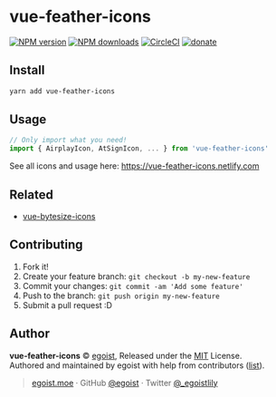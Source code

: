 # vue-feather-icons

[![NPM version](https://img.shields.io/npm/v/vue-feather-icons.svg?style=flat)](https://npmjs.com/package/vue-feather-icons) [![NPM downloads](https://img.shields.io/npm/dm/vue-feather-icons.svg?style=flat)](https://npmjs.com/package/vue-feather-icons) [![CircleCI](https://circleci.com/gh/egoist/vue-feather-icons/tree/master.svg?style=shield)](https://circleci.com/gh/egoist/vue-feather-icons/tree/master)  [![donate](https://img.shields.io/badge/$-donate-ff69b4.svg?maxAge=2592000&style=flat)](https://github.com/egoist/donate)

## Install

```bash
yarn add vue-feather-icons
```

## Usage

```js
// Only import what you need!
import { AirplayIcon, AtSignIcon, ... } from 'vue-feather-icons'
```

See all icons and usage here: https://vue-feather-icons.netlify.com

## Related

- [vue-bytesize-icons](https://github.com/egoist/vue-bytesize-icons)

## Contributing

1. Fork it!
2. Create your feature branch: `git checkout -b my-new-feature`
3. Commit your changes: `git commit -am 'Add some feature'`
4. Push to the branch: `git push origin my-new-feature`
5. Submit a pull request :D


## Author

**vue-feather-icons** © [egoist](https://github.com/egoist), Released under the [MIT](./LICENSE) License.<br>
Authored and maintained by egoist with help from contributors ([list](https://github.com/egoist/vue-feather-icons/contributors)).

> [egoist.moe](https://egoist.moe) · GitHub [@egoist](https://github.com/egoist) · Twitter [@_egoistlily](https://twitter.com/_egoistlily)
